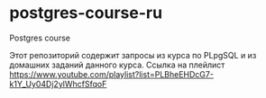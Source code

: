 # postgres-course-ru
Postgres course

Этот репозиторий содержит запросы из курса по PLpgSQL и из домашних заданий данного курса. Ссылка на плейлист https://www.youtube.com/playlist?list=PLBheEHDcG7-k1Y_Uy04Dj2ylWhcfSfqoF
